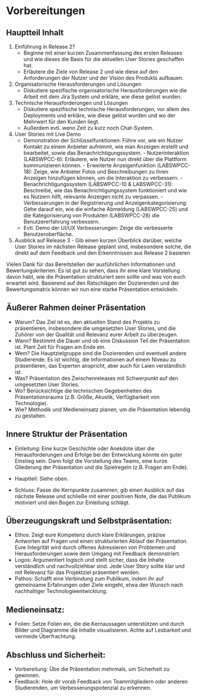 # Vorbereitungen

## Hauptteil Inhalt

1. Einführung in Release 2?
     - Beginne mit einer kurzen Zusammenfassung des ersten Releases und wie dieses die Basis für die aktuellen User Stories geschaffen hat.
     - Erläutere die Ziele von Release 2 und wie diese auf den Anforderungen der Nutzer und der Vision des Produkts aufbauen.
2. Organisatorische Herausforderungen und Lösungen
      - Diskutiere spezifische organisatorische Herausforderungen wie die Arbeit mit dem Jira System und erkläre, wie diese gelöst wurden.
3. Technische Herausforderungen und Lösungen
      - Diskutiere spezifische technische Herausforderungen, vor allem des Deployments und erkläre, wie diese gelöst wurden und wo der Mehrwert für den Kunden liegt.
      - Außerdem evtl. wenn Zeit zu kurz noch Chat-System.
4. User Stories mit Live Demo
      - Demonstration der Schlüsselfunktionen: Führe vor, wie ein Nutzer Kontakt zu einem Anbieter aufnimmt, wie man Anzeigen erstellt und bearbeitet, sowie das Benachrichtigungssystem.
            - Nutzerinteraktion (LABSWPCC-6): Erläutere, wie Nutzer nun direkt über die Plattform kommunizieren können.
            - Erweiterte Anzeigenfunktion (LABSWPCC-18): Zeige, wie Anbieter Fotos und Beschreibungen zu ihren Anzeigen hinzufügen können, um die Interaktion zu verbessern.
            - Benachrichtigungssystem (LABSWPCC-10 & LABSWPCC-31): Beschreibe, wie das Benachrichtigungssystem funktioniert und wie es Nutzern hilft, relevante Anzeigen nicht zu verpassen.
            - Verbesserungen in der Registrierung und Anzeigenkategorisierung: Gehe darauf ein, wie die einfache Abmeldung (LABSWPCC-25) und die Kategorisierung von Produkten (LABSWPCC-28) die Benutzererfahrung verbessern.
      - Evtl. Demo der UI/UX Verbesserungen: Zeige die verbesserte Benutzeroberfläche.
5. Ausblick auf Release 3
       - Gib einen kurzen Überblick darüber, welche User Stories im nächsten Release geplant sind, insbesondere solche, die direkt auf dem Feedback und den Erkenntnissen aus Release 2 basieren

Vielen Dank für das Bereitstellen der ausführlichen Informationen und Bewertungskriterien. Es ist gut zu sehen, dass ihr eine klare Vorstellung davon habt, wie die Präsentation strukturiert sein sollte und was von euch erwartet wird. Basierend auf den Ratschlägen der Dozierenden und der Bewertungsmatrix können wir nun eine starke Präsentation entwickeln.

## Äußerer Rahmen deiner Präsentation

- Warum? Das Ziel ist es, den aktuellen Stand des Projekts zu präsentieren, insbesondere die umgesetzten User Stories, und die Zuhörer von der Qualität und Relevanz eurer Arbeit zu überzeugen.
- Wann? Bestimmt die Dauer und ob eine Diskussion Teil der Präsentation ist. Plant Zeit für Fragen am Ende ein.
- Wem? Die Hauptzielgruppe sind die Dozierenden und eventuell andere Studierende. Es ist wichtig, die Informationen auf einem Niveau zu präsentieren, das Experten anspricht, aber auch für Laien verständlich ist.
- Was? Präsentation des Zwischenreleases mit Schwerpunkt auf den umgesetzten User Stories.
- Wo? Berücksichtige die technischen Gegebenheiten des Präsentationsraums (z.B. Größe, Akustik, Verfügbarkeit von Technologie).
- Wie? Methodik und Medieneinsatz planen, um die Präsentation lebendig zu gestalten.

## Innere Struktur der Präsentation

- Einleitung: Eine kurze Geschichte oder Anekdote über die Herausforderungen und Erfolge bei der Entwicklung könnte ein guter Einstieg sein. Dann folgt die Vorstellung des Teams, eine kurze Gliederung der Präsentation und die Spielregeln (z.B. Fragen am Ende).
  
- Hauptteil: Siehe oben.
  
- Schluss: Fasse die Kernpunkte zusammen, gib einen Ausblick auf das nächste Release und schließe mit einer positiven Note, die das Publikum motiviert und den Bogen zur Einleitung schlägt.

## Überzeugungskraft und Selbstpräsentation:

- Ethos: Zeigt eure Kompetenz durch klare Erklärungen, präzise Antworten auf Fragen und einen strukturierten Ablauf der Präsentation. Eure Integrität wird durch offenes Adressieren von Problemen und Herausforderungen sowie dem Umgang mit Feedback demonstriert.
- Logos: Argumentiert logisch und stellt sicher, dass die Inhalte verständlich und nachvollziehbar sind. Jede User Story sollte klar und mit Relevanz für das Projektziel präsentiert werden.
- Pathos: Schafft eine Verbindung zum Publikum, indem ihr auf gemeinsame Erfahrungen oder Ziele eingeht, etwa den Wunsch nach nachhaltiger Technologieentwicklung.

## Medieneinsatz:

- Folien: Setze Folien ein, die die Kernaussagen unterstützen und durch Bilder und Diagramme die Inhalte visualisieren. Achte auf Lesbarkeit und vermeide Überfrachtung.

## Abschluss und Sicherheit:

- Vorbereitung: Übe die Präsentation mehrmals, um Sicherheit zu gewinnen.
- Feedback: Hole dir vorab Feedback von Teammitgliedern oder anderen Studierenden, um Verbesserungspotenzial zu erkennen.